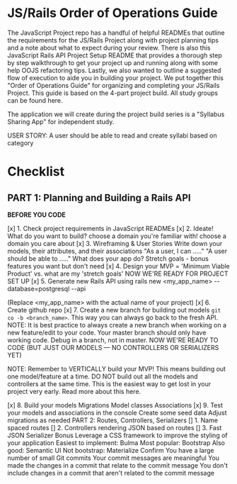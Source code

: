 # JS/Rails Order of Operations Guide
The JavaScript Project repo has a handful of helpful READMEs that outline the requirements for the JS/Rails Project along with project planning tips and a note about what to expect during your review. There is also this JavaScript Rails API Project Setup README that provides a thorough step by step walkthrough to get your project up and running along with some help OOJS refactoring tips. Lastly, we also wanted to outline a suggested flow of execution to aide you in building your project. We put together this "Order of Operations Guide" for organizing and completing your JS/Rails Project. This guide is based on the 4-part project build. All study groups can be found here.

The application we will create during the project build series is a "Syllabus Sharing App" for independent study.

USER STORY: A user should be able to read and create syllabi based on category

# Checklist
## PART 1: Planning and Building a Rails API
**BEFORE YOU CODE**

[x] 1. Check project requirements in JavaScript READMEs
[x] 2. Ideate! What do you want to build?
choose a domain you're familiar with!
choose a domain you care about
[x] 3. Wireframing & User Stories
Write down your models, their attributes, and their associations
"As a user, I can ....."
"A user should be able to ....."
What does your app do?
Stretch goals - bonus features you want but don't need
[x] 4. Design your MVP = 'Minimum Viable Product' vs. what are my 'stretch goals'
NOW WE'RE READY FOR PROJECT SET UP
[x] 5. Generate new Rails API using rails new <my_app_name> --database=postgresql --api

(Replace <my_app_name> with the actual name of your project)
[x] 6. Create github repo
[x] 7. Create a new branch for building out models `git co -b <branch_name>`. This way you can always go back to the fresh API.
NOTE: It is best practice to always create a new branch when working on a new feature/edit to your code. Your master branch should only have working code. Debug in a branch, not in master.
NOW WE'RE READY TO CODE (BUT JUST OUR MODELS — NO CONTROLLERS OR SERIALIZERS YET)

NOTE: Remember to VERTICALLY build your MVP! This means building out one model/feature at a time. DO NOT build out all the models and controllers at the same time. This is the easiest way to get lost in your project very early. Read more about this here.

[x] 8. Build your models
Migrations
Model classes
Associations
[x] 9. Test your models and associations in the console
Create some seed data
Adjust migrations as needed
PART 2: Routes, Controllers, Serializers
[] 1. Name spaced routes
[] 2. Controllers rendering JSON based on routes
[] 3. Fast JSON Serializer
Bonus
 Leverage a CSS framework to improve the styling of your application
Easiest to implement: Bulma
Most popular: Bootstrap
Also good: Semantic UI
Not bootstrap: Materialize
Confirm
 You have a large number of small Git commits
 Your commit messages are meaningful
 You made the changes in a commit that relate to the commit message
 You don't include changes in a commit that aren't related to the commit message